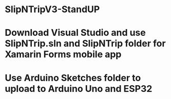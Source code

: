 # SlipNTripV3-StandUP
# Download Visual Studio and use SlipNTrip.sln and SlipNTrip folder for Xamarin Forms mobile app
# Use Arduino Sketches folder to upload to Arduino Uno and ESP32
